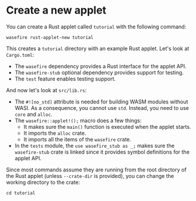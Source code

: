 # Create a new applet

You can create a Rust applet called `tutorial` with the following command:

```shell
wasefire rust-applet-new tutorial
```

This creates a `tutorial` directory with an example Rust applet. Let's look at `Cargo.toml`:

- The `wasefire` dependency provides a Rust interface for the applet API.
- The `wasefire-stub` optional dependency provides support for testing.
- The `test` feature enables testing support.

And now let's look at `src/lib.rs`:

- The `#![no_std]` attribute is needed for building WASM modules without WASI. As a consequence, you
  cannot use `std`. Instead, you need to use `core` and `alloc`.
- The `wasefire::applet!();` macro does a few things:
    - It makes sure the `main()` function is executed when the applet starts.
    - It imports the `alloc` crate.
    - It imports all the items of the `wasefire` crate.
- In the `tests` module, the `use wasefire_stub as _;` makes sure the `wasefire-stub` crate is
  linked since it provides symbol definitions for the applet API.

Since most commands assume they are running from the root directory of the Rust applet (unless
`--crate-dir` is provided), you can change the working directory to the crate:

```shell
cd tutorial
```
